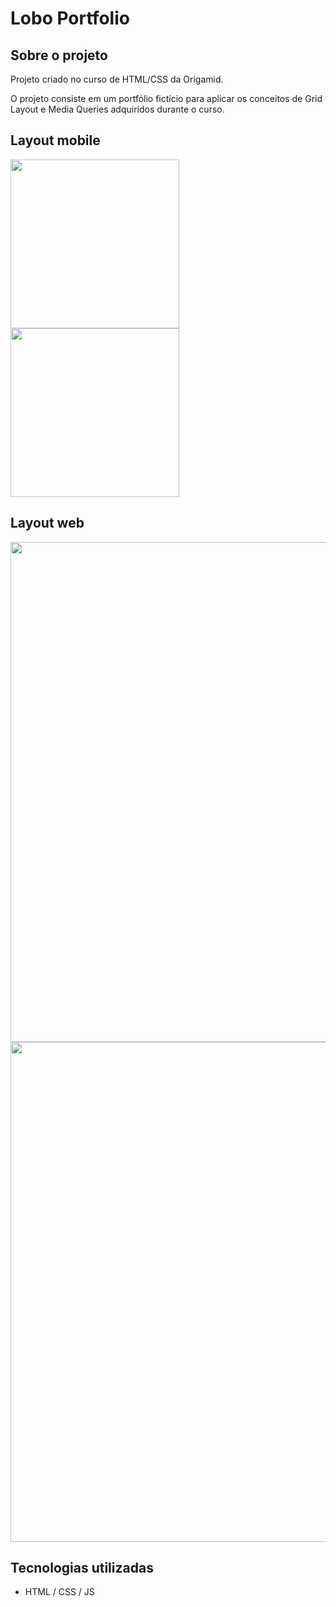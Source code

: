 # Lobo Portfolio 

## Sobre o projeto

Projeto criado no curso de HTML/CSS da Origamid.

O projeto consiste em um portfólio fictício para aplicar os conceitos de Grid Layout e Media Queries adquiridos durante o curso. 

## Layout mobile
<img src="https://github.com/brunocesar2/lobo-portfolio/assets/111947999/e44af927-0e23-4792-8c5c-be16795e906d" width="270px">
<img src="https://github.com/brunocesar2/lobo-portfolio/assets/111947999/3539009b-3cf4-45f0-a406-5b48b2c6d8b4" width="270px">

## Layout web
<img src="https://github.com/brunocesar2/lobo-portfolio/assets/111947999/38731f71-3b70-4516-b9c6-213cf4ec38e4" width="800px">
<img src="https://github.com/brunocesar2/lobo-portfolio/assets/111947999/5b7d9008-8abd-4d97-ae45-b3f510be0b3d" width="800px">

## Tecnologias utilizadas
- HTML / CSS / JS
